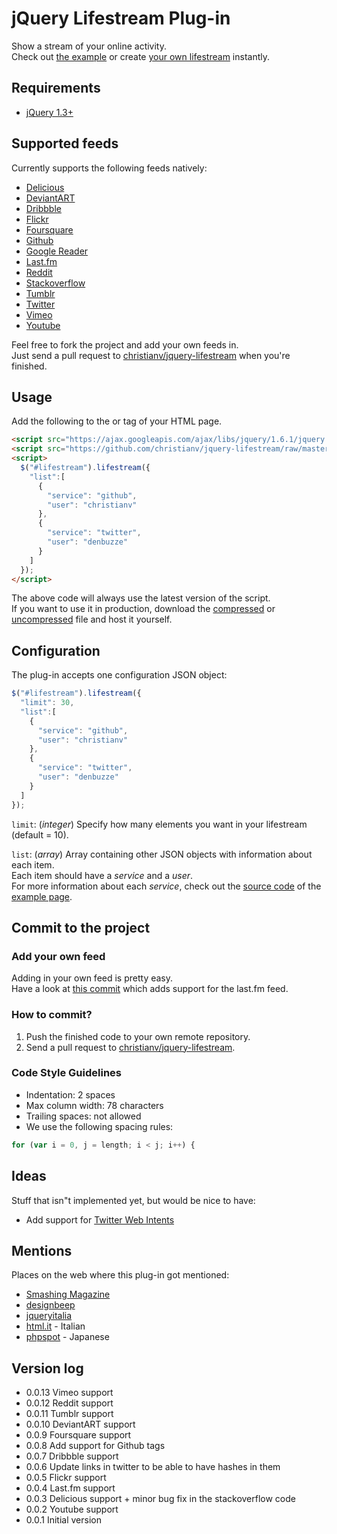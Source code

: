 # jQuery Lifestream Plug-in

Show a stream of your online activity.  
Check out [the example][example] or create [your own lifestream][melifestream] instantly.

## Requirements
* [jQuery 1.3+](http://www.jquery.com)

## Supported feeds

Currently supports the following feeds natively:

* [Delicious](http://delicious.com)
* [DeviantART](http://deviantart.com)
* [Dribbble](http://dribbble.com)
* [Flickr](http://flickr.com)
* [Foursquare](http://foursquare.com)
* [Github](http://github.com)
* [Google Reader](http://google.com/reader)
* [Last.fm](http://last.fm)
* [Reddit](http://reddit.com)
* [Stackoverflow](http://stackoverflow.com)
* [Tumblr](http://tumblr.com)
* [Twitter](http://twitter.com)
* [Vimeo](http://vimeo.com)
* [Youtube](http://youtube.com)

Feel free to fork the project and add your own feeds in.  
Just send a pull request to [christianv/jquery-lifestream][jquery-lifestream] when you're finished.

## Usage

Add the following to the <head> or <body> tag of your HTML page.

``` html
<script src="https://ajax.googleapis.com/ajax/libs/jquery/1.6.1/jquery.min.js"></script>
<script src="https://github.com/christianv/jquery-lifestream/raw/master/jquery.lifestream-compiled.js"></script>
<script>
  $("#lifestream").lifestream({
    "list":[
      {
        "service": "github",
        "user": "christianv"
      },
      {
        "service": "twitter",
        "user": "denbuzze"
      }
    ]
  });
</script>
```
The above code will always use the latest version of the script.  
If you want to use it in production, download the [compressed](https://github.com/christianv/jquery-lifestream/raw/master/jquery.lifestream-compiled.js)
or [uncompressed](https://github.com/christianv/jquery-lifestream/raw/master/jquery.lifestream.js) file and host it yourself.

## Configuration

The plug-in accepts one configuration JSON object:

``` javascript
$("#lifestream").lifestream({
  "limit": 30,
  "list":[
    {
      "service": "github",
      "user": "christianv"
    },
    {
      "service": "twitter",
      "user": "denbuzze"
    }
  ]
});
```

`limit`: (_integer_) Specify how many elements you want in your lifestream (default = 10).

`list`: (_array_) Array containing other JSON objects with information about each item.  
Each item should have a _service_ and a _user_.  
For more information about each _service_, check out the [source code][examplesource] of the [example page][example].

## Commit to the project

### Add your own feed

Adding in your own feed is pretty easy.  
Have a look at [this commit](https://github.com/christianv/jquery-lifestream/commit/529a06db159b4123ee3b2cc604f3a3ed698c6e9a) which adds support for the last.fm feed.

### How to commit?

1. Push the finished code to your own remote repository.
2. Send a pull request to [christianv/jquery-lifestream][jquery-lifestream].

### Code Style Guidelines

* Indentation: 2 spaces
* Max column width: 78 characters
* Trailing spaces: not allowed
* We use the following spacing rules:
``` javascript
for (var i = 0, j = length; i < j; i++) {
```

## Ideas
Stuff that isn"t implemented yet, but would be nice to have:

* Add support for [Twitter Web Intents](http://dev.twitter.com/pages/intents)

## Mentions

Places on the web where this plug-in got mentioned:

* [Smashing Magazine](http://twitter.com/smashingmag/status/77993263981797376)
* [designbeep](http://designbeep.com/2011/06/02/17-fresh-and-functional-jquery-plugins-you-will-love/)
* [jqueryitalia](http://twitter.com/jqueryitalia/status/77999618046169088)
* [html.it](http://javascript.html.it/script/vedi/6468/le-nostre-attivita-su-internet-con-il-plugin-jquery-lifestream/) - Italian
* [phpspot](http://phpspot.org/blog/archives/2011/06/jquerylifestrea.html) - Japanese

## Version log

* 0.0.13 Vimeo support
* 0.0.12 Reddit support
* 0.0.11 Tumblr support
* 0.0.10 DeviantART support
* 0.0.9 Foursquare support
* 0.0.8 Add support for Github tags
* 0.0.7 Dribbble support
* 0.0.6 Update links in twitter to be able to have hashes in them
* 0.0.5 Flickr support
* 0.0.4 Last.fm support
* 0.0.3 Delicious support + minor bug fix in the stackoverflow code
* 0.0.2 Youtube support
* 0.0.1 Initial version


[jquery-lifestream]: https://github.com/christianv/jquery-lifestream
[melifestream]: http://christianv.github.com/jquery-lifestream/me/
[example]: http://christianv.github.com/jquery-lifestream/example.html 
"Example page"
[examplesource]: https://github.com/christianv/jquery-lifestream/blob/master/example.html#files "Source code of the example page"